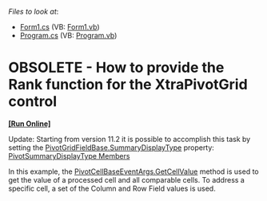 <!-- default file list -->
*Files to look at*:

* [Form1.cs](./CS/WindowsApplication21/Form1.cs) (VB: [Form1.vb](./VB/WindowsApplication21/Form1.vb))
* [Program.cs](./CS/WindowsApplication21/Program.cs) (VB: [Program.vb](./VB/WindowsApplication21/Program.vb))
<!-- default file list end -->
# OBSOLETE - How to provide the Rank function for the XtraPivotGrid control
<!-- run online -->
**[[Run Online]](https://codecentral.devexpress.com/e2910)**
<!-- run online end -->


<p>Update: Starting from version 11.2 it is possible to accomplish this task by setting the <a href="http://documentation.devexpress.com/#CoreLibraries/DevExpressXtraPivotGridPivotGridFieldBase_SummaryDisplayTypetopic"><u>PivotGridFieldBase.SummaryDisplayType</u></a> property: <a href="http://documentation.devexpress.com/#CoreLibraries/DevExpressDataPivotGridPivotSummaryDisplayTypeEnumtopic"><u>PivotSummaryDisplayType Members</u></a></p><p>In this example, the <a href="http://documentation.devexpress.com/#WindowsForms/DevExpressXtraPivotGridPivotCellBaseEventArgs_GetCellValuetopic1107"><u>PivotCellBaseEventArgs.GetCellValue</u></a> method is used to get the value of a processed cell and all comparable cells. To address a specific cell, a set of the Column and Row Field values is used.</p>

<br/>


